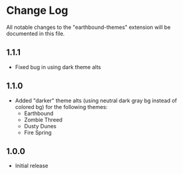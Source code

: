 # Change Log

All notable changes to the "earthbound-themes" extension will be documented in this file.

## 1.1.1
- Fixed bug in using dark theme alts

## 1.1.0

- Added "darker" theme alts (using neutral dark gray bg instead of colored bg) for the following themes:
    - Earthbound
    - Zombie Threed
    - Dusty Dunes
    - Fire Spring

## 1.0.0

- Initial release
